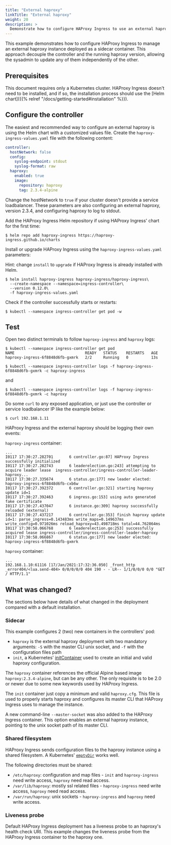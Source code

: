 ```yaml
---
title: "External haproxy"
linkTitle: "External haproxy"
weight: 20
description: >
  Demonstrate how to configure HAProxy Ingress to use an external haproxy deployment.
---
```


This example demonstrates how to configure HAProxy Ingress to manage an external
haproxy instance deployed as a sidecar container. This approach decouple the
controller and the running haproxy version, allowing the sysadmin to update any
of them independently of the other.

## Prerequisites

This document requires only a Kubernetes cluster. HAProxy Ingress doesn't need to be
installed, and if so, the installation process should use the
[Helm chart]({{% relref "/docs/getting-started#installation" %}}).

## Configure the controller

The easiest and recommended way to configure an external haproxy is using the Helm
chart with a customized values file. Create the `haproxy-ingress-values.yaml` file with the
following content:

```yaml
controller:
  hostNetwork: false
  config:
    syslog-endpoint: stdout
    syslog-format: raw
  haproxy:
    enabled: true
    image:
      repository: haproxy
      tag: 2.3.4-alpine
```

Change the hostNetwork to `true` if your cluster doesn't provide a service loadbalancer.
These parameters are also configuring an external haproxy, version 2.3.4, and configuring
haproxy to log to stdout.

Add the HAProxy Ingress Helm repository if using HAProxy Ingress' chart for the first time:

```
$ helm repo add haproxy-ingress https://haproxy-ingress.github.io/charts
```

Install or upgrade HAProxy Ingress using the `haproxy-ingress-values.yaml` parameters:

Hint: change `install` to `upgrade` if HAProxy Ingress is already installed with Helm.

```
$ helm install haproxy-ingress haproxy-ingress/haproxy-ingress\
  --create-namespace --namespace=ingress-controller\
  --version 0.12.0\
  -f haproxy-ingress-values.yaml
```

Check if the controller successfully starts or restarts:

```
$ kubectl --namespace ingress-controller get pod -w
```

## Test

Open two distinct terminals to follow `haproxy-ingress` and `haproxy` logs:

```
$ kubectl --namespace ingress-controller get pod
NAME                               READY   STATUS    RESTARTS   AGE
haproxy-ingress-6f8848d6fb-gxmrk   2/2     Running   0          13s

$ kubectl --namespace ingress-controller logs -f haproxy-ingress-6f8848d6fb-gxmrk -c haproxy-ingress
```

and

```
$ kubectl --namespace ingress-controller logs -f haproxy-ingress-6f8848d6fb-gxmrk -c haproxy
```

Do some `curl` to any exposed application, or just use the controller or service loadbalancer
IP like the example below:

```
$ curl 192.168.1.11
```

HAProxy Ingress and the external haproxy should be logging their own events:

`haproxy-ingress` container:

```
...
I0117 17:30:27.282701       6 controller.go:87] HAProxy Ingress successfully initialized
I0117 17:30:27.282743       6 leaderelection.go:243] attempting to acquire leader lease  ingress-controller/ingress-controller-leader-haproxy...
I0117 17:30:27.335674       6 status.go:177] new leader elected: haproxy-ingress-6f8848d6fb-cxb6w
I0117 17:30:27.392372       6 controller.go:321] starting haproxy update id=1
I0117 17:30:27.392463       6 ingress.go:153] using auto generated fake certificate
I0117 17:30:27.437047       6 instance.go:309] haproxy successfully reloaded (external)
I0117 17:30:27.437217       6 controller.go:353] finish haproxy update id=1: parse_ingress=0.143483ms write_maps=0.149637ms write_config=0.971026ms reload_haproxy=43.498718ms total=44.762864ms
I0117 17:30:58.066768       6 leaderelection.go:253] successfully acquired lease ingress-controller/ingress-controller-leader-haproxy
I0117 17:30:58.066867       6 status.go:177] new leader elected: haproxy-ingress-6f8848d6fb-gxmrk
```

`haproxy` container:

```
...
192.168.1.10:61116 [17/Jan/2021:17:32:36.050] _front_http _error404/<lua.send-404> 0/0/0/0/0 404 190 - - LR-- 1/1/0/0/0 0/0 "GET / HTTP/1.1"
```

## What was changed?

The sections below have details of what changed in the deployment compared with a
default installation.

### Sidecar

This example configures 2 (two) new containers in the controllers' pod:

* `haproxy` is the external haproxy deployment with two mandatory arguments: `-S` with the master CLI unix socket, and `-f` with the configuration files path
* `init`, a Kubernetes' [initContainer](https://kubernetes.io/docs/concepts/workloads/pods/init-containers/) used to create an initial and valid haproxy configuration.

The `haproxy` container references the official Alpine based image `haproxy:2.3.4-alpine`,
but can be any other. The only requisite is to be 2.0 or newer due to some new keywords
used by HAProxy Ingress.

The `init` container just copy a minimum and valid `haproxy.cfg`. This file is used
to properly starts haproxy and configures its master CLI that HAProxy Ingress uses
to manage the instance.

A new command-line `--master-socket` was also added to the HAProxy Ingress container.
This option enables an external haproxy instance, pointing to the unix socket path
of its master CLI.

### Shared filesystem

HAProxy Ingress sends configuration files to the haproxy instance using a shared
filesystem. A Kubernetes' [`emptyDir`](https://kubernetes.io/docs/concepts/storage/volumes/#emptydir)
works well.

The following directories must be shared:

* `/etc/haproxy`: configuration and map files - `init` and `haproxy-ingress` need write access, `haproxy` need read access.
* `/var/lib/haproxy`: mostly ssl related files - `haproxy-ingress` need write access, `haproxy` need read access.
* `/var/run/haproxy`: unix sockets - `haproxy-ingress` and `haproxy` need write access.

### Liveness probe

Default HAProxy Ingress deployment has a liveness probe to an haproxy's health
check URI. This example changes the liveness probe from the HAProxy Ingress
container to the haproxy one.
